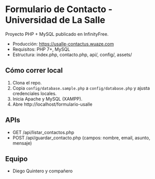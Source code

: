 # Formulario de Contacto - Universidad de La Salle

Proyecto PHP + MySQL publicado en InfinityFree.
- Producción: https://usalle-contactus.wuaze.com
- Requisitos: PHP 7+, MySQL
- Estructura: index.php, contacto.php, api/, config/, assets/

## Cómo correr local
1. Clona el repo.
2. Copia `config/database.sample.php` a `config/database.php` y ajusta credenciales locales.
3. Inicia Apache y MySQL (XAMPP).
4. Abre http://localhost/formulario-usalle

## APIs
- GET  /api/listar_contactos.php
- POST /api/guardar_contacto.php  (campos: nombre, email, asunto, mensaje)

## Equipo
- Diego Quintero y compañero
